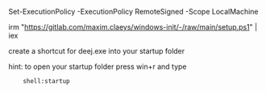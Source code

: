Set-ExecutionPolicy -ExecutionPolicy RemoteSigned -Scope LocalMachine

irm "https://gitlab.com/maxim.claeys/windows-init/-/raw/main/setup.ps1" | iex

create a shortcut for deej.exe into your startup folder 

hint: to open your startup folder press win+r and type
```
    shell:startup
```